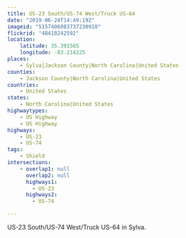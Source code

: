 ```yaml
---
title: US-23 South/US-74 West/Truck US-64
date: "2019-06-24T14:49:19Z"
imageid: "5157406083737230910"
flickrid: "48410242592"
location:
    latitude: 35.391565
    longitude: -83.214225
places:
    - Sylva|Jackson County|North Carolina|United States
counties:
    - Jackson County|North Carolina|United States
countries:
    - United States
states:
    - North Carolina|United States
highwaytypes:
    - US Highway
    - US Highway
highways:
    - US-23
    - US-74
tags:
    - Shield
intersections:
    - overlap1: null
      overlap2: null
      highways1:
        - US-23
      highways2:
        - US-74

---
```

US-23 South/US-74 West/Truck US-64 in Sylva.